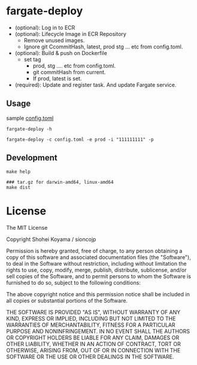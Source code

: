 # fargate-deploy

- (optional): Log in to ECR
- (optional): Lifecycle Image in ECR Repository
    - Remove unused images. 
    - Ignore git CcommitHash, latest, prod stg ... etc from config.toml. 
- (optional): Build & push on Dockerfile
    - set tag
        - prod, stg .... etc from config.toml.
        - git commitHash from current.
        - If prod, latest is set.
- (required): Update and register task. And update Fargate service.

## Usage

sample [config.toml](examples/config.toml)

```shell
fargate-deploy -h

fargate-deploy -c config.toml -e prod -i "111111111" -p
```

## Development

```
make help

### tar.gz for darwin-amd64, linux-amd64
make dist
```

# License
The MIT License

Copyright Shohei Koyama / sioncojp 

Permission is hereby granted, free of charge, to any person obtaining a copy
of this software and associated documentation files (the "Software"), to deal
in the Software without restriction, including without limitation the rights
to use, copy, modify, merge, publish, distribute, sublicense, and/or sell
copies of the Software, and to permit persons to whom the Software is
furnished to do so, subject to the following conditions:

The above copyright notice and this permission notice shall be included in
all copies or substantial portions of the Software.

THE SOFTWARE IS PROVIDED "AS IS", WITHOUT WARRANTY OF ANY KIND, EXPRESS OR
IMPLIED, INCLUDING BUT NOT LIMITED TO THE WARRANTIES OF MERCHANTABILITY,
FITNESS FOR A PARTICULAR PURPOSE AND NONINFRINGEMENT. IN NO EVENT SHALL THE
AUTHORS OR COPYRIGHT HOLDERS BE LIABLE FOR ANY CLAIM, DAMAGES OR OTHER
LIABILITY, WHETHER IN AN ACTION OF CONTRACT, TORT OR OTHERWISE, ARISING FROM,
OUT OF OR IN CONNECTION WITH THE SOFTWARE OR THE USE OR OTHER DEALINGS IN
THE SOFTWARE.

